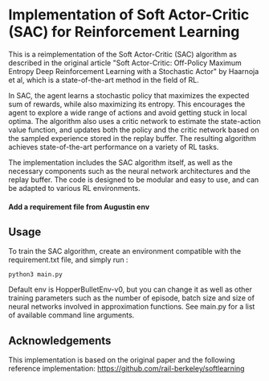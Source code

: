 # Implementation of Soft Actor-Critic (SAC) for Reinforcement Learning

This is a reimplementation of the Soft Actor-Critic (SAC) algorithm as described in the original article "Soft Actor-Critic: Off-Policy Maximum Entropy Deep Reinforcement Learning with a Stochastic Actor" by Haarnoja et al, which is a state-of-the-art method in the field of RL.

In SAC, the agent learns a stochastic policy that maximizes the expected sum of rewards, while also maximizing its entropy. This encourages the agent to explore a wide range of actions and avoid getting stuck in local optima. The algorithm also uses a critic network to estimate the state-action value function, and updates both the policy and the critic network based on the sampled experience stored in the replay buffer. The resulting algorithm achieves state-of-the-art performance on a variety of RL tasks.

The implementation includes the SAC algorithm itself, as well as the necessary components such as the neural network architectures and the replay buffer. The code is designed to be modular and easy to use, and can be adapted to various RL environments.

#### Add a requirement file from Augustin env

## Usage
To train the SAC algorithm, create an environment compatible with the requirement.txt file, and simply run :
```
python3 main.py
```
Default env is HopperBulletEnv-v0, but you can change it as well as other training parameters such as the number of episode, batch size and size of neural networks involved in approximation functions. See main.py for a list of available command line arguments.


## Acknowledgements
This implementation is based on the original paper and the following reference implementation: https://github.com/rail-berkeley/softlearning
